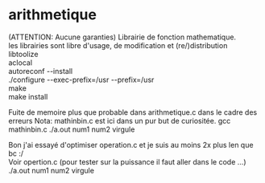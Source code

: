 # arithmetique  
  (ATTENTION: Aucune garanties) 
Librairie de fonction mathematique.  
les librairies sont libre d'usage, de modification et (re/)distribution  
libtoolize  
aclocal  
autoreconf --install  
./configure --exec-prefix=/usr --prefix=/usr  
make  
make install  
  
  
Fuite de memoire plus que probable dans arithmetique.c dans le cadre des erreurs
Nota:
mathinbin.c est ici dans un pur but de curiositée.
gcc mathinbin.c
./a.out num1 num2 virgule

Bon j'ai essayé d'optimiser operation.c et je suis au moins 2x plus len que bc :/  
Voir opertion.c (pour tester sur la puissance il faut aller dans le code ...)  
./a.out num1 num2 virgule
